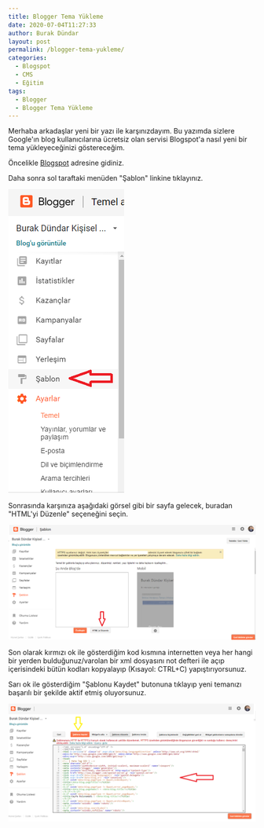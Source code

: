 ```yaml
---
title: Blogger Tema Yükleme
date: 2020-07-04T11:27:33
author: Burak Dündar
layout: post
permalink: /blogger-tema-yukleme/
categories:
  - Blogspot
  - CMS
  - Eğitim
tags:
  - Blogger
  - Blogger Tema Yükleme
---
```

Merhaba arkadaşlar yeni bir yazı ile karşınızdayım. Bu yazımda sizlere Google'ın blog kullanıcılarına ücretsiz olan servisi Blogspot'a nasıl yeni bir tema yükleyeceğinizi göstereceğim.

Öncelikle [Blogspot](https://blogspot.com) adresine gidiniz.

Daha sonra sol taraftaki menüden "Şablon" linkine tıklayınız.<br>

<img src="/uploads/sabl.png" class="img-fluid">

Sonrasında karşınıza aşağıdaki görsel gibi bir sayfa gelecek, buradan "HTML'yi Düzenle" seçeneğini seçin.<br>

<img src="/uploads/sablon-1.png" class="img-fluid">

Son olarak kırmızı ok ile gösterdiğim kod kısmına internetten veya her hangi bir yerden bulduğunuz/varolan bir xml dosyasını not defteri ile açıp içerisindeki bütün kodları kopyalayıp (Kısayol: CTRL+C) yapıştırıyorsunuz.

Sarı ok ile gösterdiğim "Şablonu Kaydet" butonuna tıklayıp yeni temanızı başarılı bir şekilde aktif etmiş oluyorsunuz.<br>

<img src="/uploads/kaydet.png" class="img-fluid">